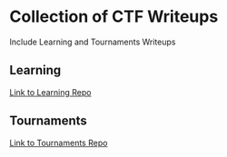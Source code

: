 # Collection of CTF Writeups

Include Learning and Tournaments Writeups

## Learning
[Link to Learning Repo](Learning)

## Tournaments

[Link to Tournaments Repo](Tournaments)
